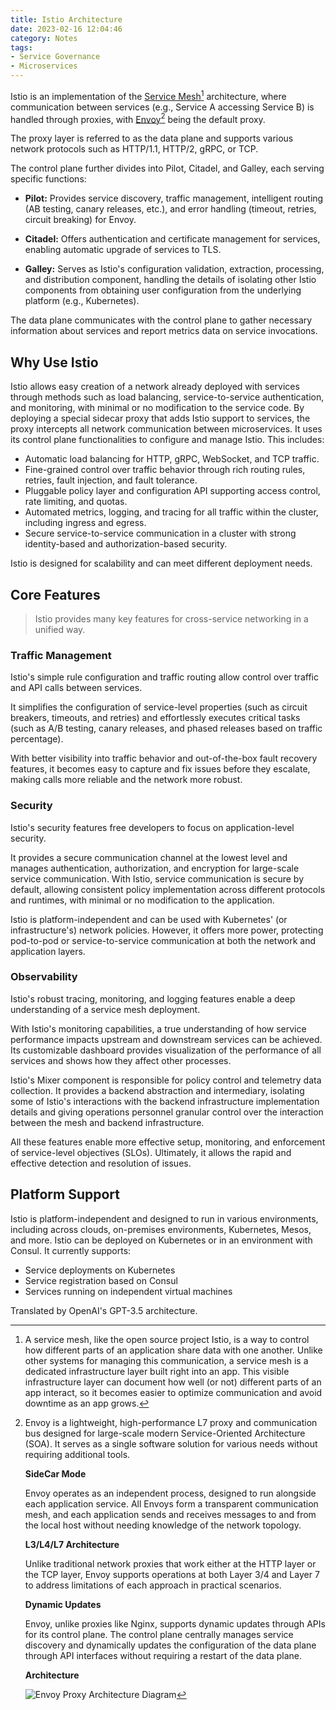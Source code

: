 ```yaml
---
title: Istio Architecture
date: 2023-02-16 12:04:46
category: Notes
tags: 
- Service Governance
- Microservices
---
```

Istio is an implementation of the [Service Mesh](/note-service-mesh)[^1] architecture, where communication between services (e.g., Service A accessing Service B) is handled through proxies, with [Envoy](https://icloudnative.io/envoy-handbook/)[^2] being the default proxy.

[^2]: Envoy is a lightweight, high-performance L7 proxy and communication bus designed for large-scale modern Service-Oriented Architecture (SOA). It serves as a single software solution for various needs without requiring additional tools.

    **SideCar Mode**

    Envoy operates as an independent process, designed to run alongside each application service. All Envoys form a transparent communication mesh, and each application sends and receives messages to and from the local host without needing knowledge of the network topology.

    **L3/L4/L7 Architecture**

    Unlike traditional network proxies that work either at the HTTP layer or the TCP layer, Envoy supports operations at both Layer 3/4 and Layer 7 to address limitations of each approach in practical scenarios.

    **Dynamic Updates**

    Envoy, unlike proxies like Nginx, supports dynamic updates through APIs for its control plane. The control plane centrally manages service discovery and dynamically updates the configuration of the data plane through API interfaces without requiring a restart of the data plane.

    **Architecture**

    ![Envoy Proxy Architecture Diagram](https://jsdelivr.icloudnative.io/gh/yangchuansheng/imghosting/img/20200504160047.png)

[^1]: A service mesh, like the open source project Istio, is a way to control how different parts of an application share data with one another. Unlike other systems for managing this communication, a service mesh is a dedicated infrastructure layer built right into an app. This visible infrastructure layer can document how well (or not) different parts of an app interact, so it becomes easier to optimize communication and avoid downtime as an app grows.

<!-- more -->

The proxy layer is referred to as the data plane and supports various network protocols such as HTTP/1.1, HTTP/2, gRPC, or TCP.

The control plane further divides into Pilot, Citadel, and Galley, each serving specific functions:

- **Pilot:** Provides service discovery, traffic management, intelligent routing (AB testing, canary releases, etc.), and error handling (timeout, retries, circuit breaking) for Envoy.

- **Citadel:** Offers authentication and certificate management for services, enabling automatic upgrade of services to TLS.

- **Galley:** Serves as Istio's configuration validation, extraction, processing, and distribution component, handling the details of isolating other Istio components from obtaining user configuration from the underlying platform (e.g., Kubernetes).

The data plane communicates with the control plane to gather necessary information about services and report metrics data on service invocations.

## Why Use Istio

Istio allows easy creation of a network already deployed with services through methods such as load balancing, service-to-service authentication, and monitoring, with minimal or no modification to the service code. By deploying a special sidecar proxy that adds Istio support to services, the proxy intercepts all network communication between microservices. It uses its control plane functionalities to configure and manage Istio. This includes:

- Automatic load balancing for HTTP, gRPC, WebSocket, and TCP traffic.
- Fine-grained control over traffic behavior through rich routing rules, retries, fault injection, and fault tolerance.
- Pluggable policy layer and configuration API supporting access control, rate limiting, and quotas.
- Automated metrics, logging, and tracing for all traffic within the cluster, including ingress and egress.
- Secure service-to-service communication in a cluster with strong identity-based and authorization-based security.

Istio is designed for scalability and can meet different deployment needs.

## Core Features

> Istio provides many key features for cross-service networking in a unified way.

### Traffic Management

Istio's simple rule configuration and traffic routing allow control over traffic and API calls between services.

It simplifies the configuration of service-level properties (such as circuit breakers, timeouts, and retries) and effortlessly executes critical tasks (such as A/B testing, canary releases, and phased releases based on traffic percentage).

With better visibility into traffic behavior and out-of-the-box fault recovery features, it becomes easy to capture and fix issues before they escalate, making calls more reliable and the network more robust.

### Security

Istio's security features free developers to focus on application-level security.

It provides a secure communication channel at the lowest level and manages authentication, authorization, and encryption for large-scale service communication. With Istio, service communication is secure by default, allowing consistent policy implementation across different protocols and runtimes, with minimal or no modification to the application.

Istio is platform-independent and can be used with Kubernetes' (or infrastructure's) network policies. However, it offers more power, protecting pod-to-pod or service-to-service communication at both the network and application layers.

### Observability

Istio's robust tracing, monitoring, and logging features enable a deep understanding of a service mesh deployment.

With Istio's monitoring capabilities, a true understanding of how service performance impacts upstream and downstream services can be achieved. Its customizable dashboard provides visualization of the performance of all services and shows how they affect other processes.

Istio's Mixer component is responsible for policy control and telemetry data collection. It provides a backend abstraction and intermediary, isolating some of Istio's interactions with the backend infrastructure implementation details and giving operations personnel granular control over the interaction between the mesh and backend infrastructure.

All these features enable more effective setup, monitoring, and enforcement of service-level objectives (SLOs). Ultimately, it allows the rapid and effective detection and resolution of issues.

## Platform Support

Istio is platform-independent and designed to run in various environments, including across clouds, on-premises environments, Kubernetes, Mesos, and more. Istio can be deployed on Kubernetes or in an environment with Consul. It currently supports:

- Service deployments on Kubernetes
- Service registration based on Consul
- Services running on independent virtual machines

Translated by OpenAI's GPT-3.5 architecture.